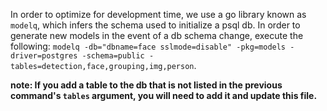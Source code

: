 In order to optimize for development time, we use a go library known as `modelq`, which infers the schema used to initialize a psql db. In order to generate new models in the event of a db schema change, execute the following: `modelq -db="dbname=face sslmode=disable" -pkg=models -driver=postgres -schema=public -tables=detection,face,grouping,img,person`.

**note: If you add a table to the db that is not listed in the previous command's `tables` argument, you will need to add it and update this file.**
